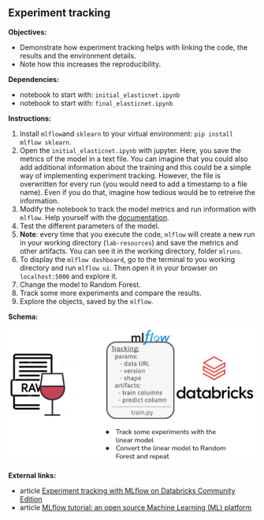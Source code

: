 ## Experiment tracking

**Objectives:**

- Demonstrate how experiment tracking helps with linking the code, the results and the environment details.
- Note how this increases the reproducibility.

**Dependencies:**

- notebook to start with: `initial_elasticnet.ipynb`
- notebook to start with: `final_elasticnet.ipynb`

**Instructions:**

1. Install `mlflow`and `sklearn` to your virtual environment: `pip install mlflow sklearn`.
2. Open the `initial_elasticnet.ipynb` with jupyter. Here, you save the metrics of the model in a text file. You can imagine that you could also add additional information about the training and this could be a simple way of implementing experiment tracking. However, the file is overwritten for every run (you would need to add a timestamp to a file name). Even if you do that, imagine how tedious would be to retreive the information. 
3. Modify the notebook to track the model metrics and run information with `mlflow`. Help yourself with the [documentation](https://mlflow.org/docs/latest/tracking.html#id63).
4. Test the different parameters of the model.
5. **Note**: every time that you execute the code, `mlflow` will create a new run in your working directory (`lab-resources`) and save the metrics and other artifacts. You can see it in the working directory, folder `mlruns`.
6. To display the `mlflow dashboard`, go to the terminal to you working directory and run `mlflow ui`. Then open it in your browser on `localhost:5000` and explore it.   
7. Change the model to Random Forest.
8. Track some more experiments and compare the results.
9. Explore the objects, saved by the `mlflow`.

**Schema:**

![Lab schema](./assets/lab_example.png)

**External links:**

- article [Experiment tracking with MLflow on Databricks Community Edition](https://www.adaltas.com/en/2020/09/10/databricks-community-edition-mlflow/)
- article [MLflow tutorial: an open source Machine Learning (ML) platform](https://www.adaltas.com/en/2020/03/23/mlflow-open-source-ml-platform-tutorial/)
